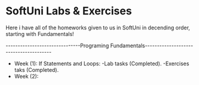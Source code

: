 # SoftUni Labs & Exercises
 Here i have all of the homeworks given to us in SoftUni in decending order, starting with Fundamentals!
 
 -------------------------------Programing Fundamentals--------------------------------------- 
- Week (1):
If Statements and Loops:
-Lab tasks (Completed).
-Exercises taks (Completed).
- Week (2):
